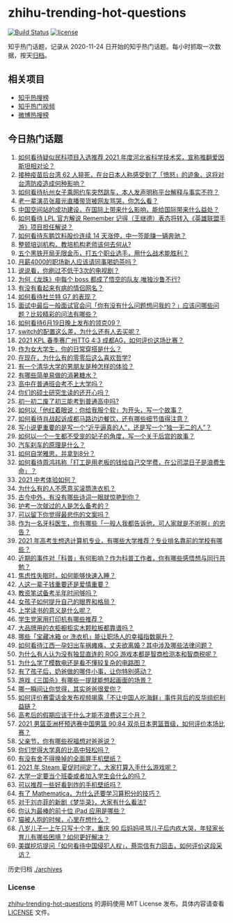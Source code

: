 # zhihu-trending-hot-questions

[![Build Status](https://github.com/justjavac/zhihu-trending-hot-questions/workflows/ci/badge.svg?branch=master)](https://github.com/justjavac/zhihu-trending-hot-questions/actions)
[![license](https://img.shields.io/github/license/justjavac/zhihu-trending-hot-questions)](https://github.com/justjavac/zhihu-trending-hot-questions/blob/master/LICENSE)

知乎热门话题，记录从 2020-11-24 日开始的知乎热门话题。每小时抓取一次数据，按天[归档](./archives)。

## 相关项目

- [知乎热搜榜](https://github.com/justjavac/zhihu-trending-top-search)
- [知乎热门视频](https://github.com/justjavac/zhihu-trending-hot-video)
- [微博热搜榜](https://github.com/justjavac/weibo-trending-hot-search)

## 今日热门话题

<!-- BEGIN -->
<!-- 最后更新时间 Mon Jun 21 2021 03:01:47 GMT+0800 (China Standard Time) -->

1. [如何看待疑似民科项目入选推荐 2021
   年度河北省科学技术奖，宣称推翻爱因斯坦相对论？](https://www.zhihu.com/question/465966475)
2. [接种疫苗后台湾 62
   人猝死，在台日本人称感受到了「愤怒」的迹象，这将对台湾防疫造成何种影响？](https://www.zhihu.com/question/466110239)
3. [如何看待杭州女子乘网约车突然跳车，本人发声明称平台解释与事实不符？](https://www.zhihu.com/question/465856176)
4. [老一辈演员张晨光直播带货被网友骂哭，你怎么看？](https://www.zhihu.com/question/465922667)
5. [中国空间站的成功建设，在国际上带来什么影响，能给国际带来什么益处？](https://www.zhihu.com/question/465703732)
6. [如何看待 LPL 官方解说 Remember
   记得（王继德）表态将转入《英雄联盟手游》项目担任解说？](https://www.zhihu.com/question/465610838)
7. [如何看待东鹏饮料股价连续 14 天涨停，中一签能赚一辆奔驰？](https://www.zhihu.com/question/465492977)
8. [整顿培训机构，教培机构老师该何去何从?](https://www.zhihu.com/question/463008808)
9. [五个黑铁开局无限金币，打五个职业选手，用什么战术能胜利？](https://www.zhihu.com/question/460139174)
10. [月薪4000的职场新人应该请同事喝奶茶吗？](https://www.zhihu.com/question/466090577)
11. [说说看，你刷过不低于3次的电视剧？](https://www.zhihu.com/question/457564696)
12. [为何《龙珠》中每个 boss 都成了悟空的队友,唯独沙鲁不行?](https://www.zhihu.com/question/464605306)
13. [有没有看起来有病的情侣网名？](https://www.zhihu.com/question/460193137)
14. [如何看待杜兰特 G7 的表现？](https://www.zhihu.com/question/466100708)
15. [面试中最后一般面试官会问「你有没有什么问题想问我的？」应该问哪些问题？比较精彩的问法有哪些？](https://www.zhihu.com/question/21559274)
16. [如何看待6月19日晚上发布的领克09？](https://www.zhihu.com/question/466043949)
17. [switch的配置这么差，为什么还有人去买呢？](https://www.zhihu.com/question/464901398)
18. [2021 KPL 春季赛广州TTG 4:3
    成都AG，如何评价这场比赛？](https://www.zhihu.com/question/466215624)
19. [作为女大学生，你的日常穿搭是什么？](https://www.zhihu.com/question/317964300)
20. [在现在，为什么有的零零后这么喜欢哲学?](https://www.zhihu.com/question/436744133)
21. [有一个清华大学的男朋友是种怎样的体验？](https://www.zhihu.com/question/30174174)
22. [有哪些简单易做的消暑糖水？](https://www.zhihu.com/question/20362705)
23. [高中在普通班会考不上大学吗？](https://www.zhihu.com/question/458586665)
24. [你们的硕士研究生读的还开心吗？](https://www.zhihu.com/question/455981846)
25. [初一初二废了初三能考到普通高中吗?](https://www.zhihu.com/question/465062081)
26. [如何以「他红着眼说：你给我服个软」为开头，写一个故事？](https://www.zhihu.com/question/460697101)
27. [如何看待肖战起诉成都马路边边餐饮，还有哪些细节值得注意？](https://www.zhihu.com/question/465777508)
28. [写小说更重要的是写一个“近乎逼真的人”，还是写一个“独一无二的人”？](https://www.zhihu.com/question/462450168)
29. [如何以一个一生都不受宠的妃子的角度，写一个关于后宫的故事？](https://www.zhihu.com/question/459786967)
30. [汽车刹车的原理是什么？](https://www.zhihu.com/question/23704461)
31. [如何自学雅思，并拿到8分？](https://www.zhihu.com/question/48493199)
32. [如何看待周鸿祎称「打工是用老板的钱给自己交学费，在公司混日子是浪费生命」？](https://www.zhihu.com/question/465936066)
33. [2021 中考体验如何？](https://www.zhihu.com/question/463592456)
34. [为什么有的人不愿意买滚筒洗衣机？](https://www.zhihu.com/question/393287010)
35. [古今中外，有没有哪些诗词一眼就惊艳到你？](https://www.zhihu.com/question/465337346)
36. [护考一次就过的人是怎么备考的？](https://www.zhihu.com/question/462889007)
37. [可以留下你觉得最悲伤的文案吗？](https://www.zhihu.com/question/462309130)
38. [作为一名牙科医生，你有哪些「一般人我都告诉他，可人家就是不听啊」的忠告？](https://www.zhihu.com/question/56477060)
39. [2021
    年高考生想选计算机专业，有哪些大学推荐？专业排名靠前的学校有哪些？](https://www.zhihu.com/question/459989965)
40. [近期的事件对「科普」有何影响？作为科普工作者，你有哪些感悟想与同行共勉？](https://www.zhihu.com/question/466136091)
41. [焦虑性失眠时，如何能够快速入睡？](https://www.zhihu.com/question/380959121)
42. [人这一辈子钱重要还是爱情重要？](https://www.zhihu.com/question/465525426)
43. [教资笔试备考半年时间够吗？](https://www.zhihu.com/question/460126171)
44. [女孩子如何提升自己的眼界和格局？](https://www.zhihu.com/question/443769667)
45. [上学读书的意义是什么呢？](https://www.zhihu.com/question/463575351)
46. [学生党家用打印机有哪些推荐？](https://www.zhihu.com/question/265997721)
47. [大品牌用的衣柜橱柜实木颗粒板都靠谱吗？](https://www.zhihu.com/question/271313928)
48. [哪些「宝藏冰箱 or 洗衣机」能让职场人的幸福指数飙升？](https://www.zhihu.com/question/460520767)
49. [如何看待江西一孕妇出车祸瘫痪，丈夫欲离婚？其中涉及哪些法律问题？](https://www.zhihu.com/question/465900205)
50. [为什么有人认为没有独显直连的 ROG
    游戏本都是智商检测本和智商税呢？](https://www.zhihu.com/question/465832825)
51. [为什么学了模数电还是看不懂较复杂的电路图？](https://www.zhihu.com/question/432824969)
52. [有了孩子后，奶爸做的哪件小事，让你特别感动？](https://www.zhihu.com/question/464550144)
53. [游戏《三国杀》有哪些一提就能想起画面的场景？](https://www.zhihu.com/question/464961456)
54. [哪一瞬间让你觉得，其实爸爸很爱你？](https://www.zhihu.com/question/465743920)
55. [如何评价赛雷话金发布视频揭露「不让中国人吃海鲜」事件背后的反华组织利益链？](https://www.zhihu.com/question/465827983)
56. [高考后的假期应该干什么才能不浪费这三个月？](https://www.zhihu.com/question/464123456)
57. [2021 男篮亚洲杯预选赛中国男篮 90:84
    双杀日本男篮晋级，如何评价本场比赛？](https://www.zhihu.com/question/465993602)
58. [父亲节，你有哪些祝福想对爸爸说？](https://www.zhihu.com/question/464551221)
59. [你们觉得大学真的比高中轻松吗？](https://www.zhihu.com/question/460551661)
60. [有没有舍不得换掉的全面屏手机壁纸？](https://www.zhihu.com/question/420662927)
61. [2021 年 Steam 夏促时间定了，大家打算入手什么游戏呢？](https://www.zhihu.com/question/456973633)
62. [大学一定要当个班委或者加入学生会什么的吗？](https://www.zhihu.com/question/461953477)
63. [可以推荐一些好看到炸的手机壁纸吗？](https://www.zhihu.com/question/382946508)
64. [有了 Mathematica，为什么还要学习算积分的技巧？](https://www.zhihu.com/question/465906679)
65. [对于刘亦菲的新剧《梦华录》，大家有什么看法?](https://www.zhihu.com/question/463716425)
66. [你认为最棒的前十位 iPad 应用是哪些？](https://www.zhihu.com/question/34453138)
67. [猫被人抱的时候，心里在想什么？](https://www.zhihu.com/question/463390158)
68. [八岁儿子一上午只写十个字，重庆 90
    后妈妈吼骂儿子后内疚大哭，年轻家长育儿有哪些困境？如何更好解决？](https://www.zhihu.com/question/465723069)
69. [美媒挖坑提问「如何看待中国侵犯人权」，蔡崇信有力回击，如何评价这段采访？](https://www.zhihu.com/question/465932695)

<!-- END -->

历史归档 [./archives](./archives)

### License

[zhihu-trending-hot-questions](https://github.com/justjavac/zhihu-trending-hot-questions)
的源码使用 MIT License 发布。具体内容请查看 [LICENSE](./LICENSE) 文件。
